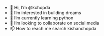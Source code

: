 - 👋 Hi, I’m @kchopda
- 👀 I’m interested in building dreams
- 🌱 I’m currently learning python
- 💞️ I’m looking to collaborate on social media
- 📫 How to reach me search kishanchopda


<!---
kchopda/kchopda is a ✨ special ✨ repository because its `README.md` (this file) appears on your GitHub profile.
You can click the Preview link to take a look at your changes.
--->
